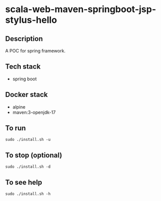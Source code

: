 # scala-web-maven-springboot-jsp-stylus-hello

## Description
A POC for spring framework.

## Tech stack
- spring boot

## Docker stack
- alpine
- maven:3-openjdk-17

## To run
`sudo ./install.sh -u`

## To stop (optional)
`sudo ./install.sh -d`

## To see help
`sudo ./install.sh -h`

